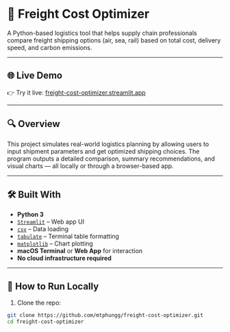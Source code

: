# 🚛 Freight Cost Optimizer

A Python-based logistics tool that helps supply chain professionals compare freight shipping options (air, sea, rail) based on total cost, delivery speed, and carbon emissions.

---

## 🌐 Live Demo

👉 Try it live: [freight-cost-optimizer.streamlit.app](https://freight-cost-optimizer.streamlit.app)

---

## 🔍 Overview

This project simulates real-world logistics planning by allowing users to input shipment parameters and get optimized shipping choices. The program outputs a detailed comparison, summary recommendations, and visual charts — all locally or through a browser-based app.

---

## 🛠️ Built With

- **Python 3**
- [`Streamlit`](https://streamlit.io/) – Web app UI
- [`csv`](https://docs.python.org/3/library/csv.html) – Data loading  
- [`tabulate`](https://pypi.org/project/tabulate/) – Terminal table formatting  
- [`matplotlib`](https://matplotlib.org/) – Chart plotting  
- **macOS Terminal** or **Web App** for interaction  
- **No cloud infrastructure required**

---

## 🚀 How to Run Locally

1. Clone the repo:

```bash
git clone https://github.com/mtphungg/freight-cost-optimizer.git
cd freight-cost-optimizer

